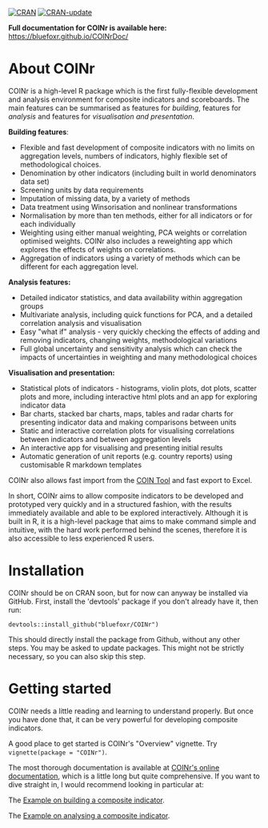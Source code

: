 [![CRAN](https://www.r-pkg.org/badges/version/COINr)](https://cran.r-project.org/package=COINr)
[![CRAN-update](https://www.r-pkg.org/badges/version-ago/COINr)](https://cran.r-project.org/package=COINr)

**Full documentation for COINr is available here:** 
https://bluefoxr.github.io/COINrDoc/


# About COINr

COINr is a high-level R package which is the first fully-flexible development and analysis environment for composite indicators and scoreboards. The main features can be summarised as features for *building*, features for *analysis* and features for *visualisation and presentation*.

**Building features**:

* Flexible and fast development of composite indicators with no limits on aggregation levels, numbers of indicators, highly flexible set of methodological choices.
* Denomination by other indicators (including built in world denominators data set)
* Screening units by data requirements
* Imputation of missing data, by a variety of methods
* Data treatment using Winsorisation and nonlinear transformations
* Normalisation by more than ten methods, either for all indicators or for each individually
* Weighting using either manual weighting, PCA weights or correlation optimised weights. COINr also includes a reweighting app which explores the effects of weights on correlations.
* Aggregation of indicators using a variety of methods which can be different for each aggregation level.

**Analysis features:**

* Detailed indicator statistics, and data availability within aggregation groups
* Multivariate analysis, including quick functions for PCA, and a detailed correlation analysis and visualisation
* Easy "what if" analysis - very quickly checking the effects of adding and removing indicators, changing weights, methodological variations
* Full global uncertainty and sensitivity analysis which can check the impacts of uncertainties in weighting and many methodological choices

**Visualisation and presentation:**

* Statistical plots of indicators - histograms, violin plots, dot plots, scatter plots and more, including interactive html plots and an app for exploring indicator data
* Bar charts, stacked bar charts, maps, tables and radar charts for presenting indicator data and making comparisons between units
* Static and interactive correlation plots for visualising correlations between indicators and between aggregation levels
* An interactive app for visualising and presenting initial results
* Automatic generation of unit reports (e.g. country reports) using customisable R markdown templates

COINr also allows fast import from the [COIN Tool](https://knowledge4policy.ec.europa.eu/composite-indicators/coin-tool_en) and fast export to Excel.

In short, COINr aims to allow composite indicators to be developed and prototyped very quickly and in a structured fashion, with the results immediately available and able to be explored interactively. Although it is built in R, it is a high-level package that aims to make command simple and intuitive, with the hard work performed behind the scenes, therefore it is also accessible to less experienced R users.

# Installation

COINr should be on CRAN soon, but for now can anyway be installed via GitHub. First, install the 'devtools' package if you don't already have it, then run:

```{r InstallCOINr, eval=FALSE}
devtools::install_github("bluefoxr/COINr")
```

This should directly install the package from Github, without any other steps. You may be asked to update packages. This might not be strictly necessary, so you can also skip this step.

# Getting started

COINr needs a little reading and learning to understand properly. But once you have done that, it can be very powerful
for developing composite indicators.

A good place to get started is COINr's  "Overview" vignette. Try `vignette(package = "COINr")`.

The most thorough documentation is available at [COINr's online documentation](https://bluefoxr.github.io/COINrDoc/), which is a little long but quite comprehensive. If you want to dive straight in, I would recommend looking in particular at:

The [Example on building a composite indicator](https://bluefoxr.github.io/COINrDoc/appendix-building-a-composite-indicator-example.html).

The [Example on analysing a composite indicator](https://bluefoxr.github.io/COINrDoc/appendix-analysing-a-composite-indicator-example.html).
